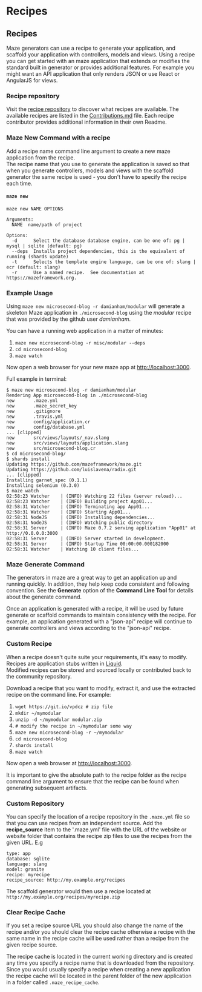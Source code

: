 # Recipes

## Recipes

Maze generators can use a recipe to generate your application, and scaffold your application with controllers, models and views. Using a recipe you can get started with an maze application that extends or modifies the standard built in generator or provides additional features. For example you might want an API application that only renders JSON or use React or AngularJS for views.

### Recipe repository

Visit the [recipe repository](https://github.com/mazeframework/recipes) to discover what recipes are available. The available recipes are listed in the [Contributions.md](https://github.com/mazeframework/recipes/blob/master/Contributions.md) file. Each recipe contributor provides additional information in their own Readme.

### Maze New Command with a recipe

Add a recipe name command line argument to create a new maze application from the recipe.  
The recipe name that you use to generate the application is saved so that when you generate controllers, models and views with the scaffold generator the same recipe is used - you don't have to specify the recipe each time.

#### `maze new`

```text
maze new NAME OPTIONS

Arguments:
  NAME  name/path of project

Options:
  -d      Select the database database engine, can be one of: pg | mysql | sqlite (default: pg)
  --deps  Installs project dependencies, this is the equivalent of running (shards update)
  -t      Selects the template engine language, can be one of: slang | ecr (default: slang)
  -r      Use a named recipe.  See documentation at https://mazeframework.org.
```

### Example Usage

Using `maze new microsecond-blog -r damianham/modular` will generate a skeleton Maze application in `./microsecond-blog` using the _modular_ recipe that was provided by the github user _damianham_.

You can have a running web application in a matter of minutes:

1. `maze new microsecond-blog -r misc/modular --deps`
2. `cd microsecond-blog`
3. `maze watch`

Now open a web browser for your new maze app at [http://localhost:3000](http://localhost:3000).

Full example in terminal:

```text
$ maze new microsecond-blog -r damianham/modular
Rendering App microsecond-blog in ./microsecond-blog
new       .maze.yml
new       .maze_secret_key
new       .gitignore
new       .travis.yml
new       config/application.cr
new       config/database.yml
... [clipped]
new       src/views/layouts/_nav.slang
new       src/views/layouts/application.slang
new       src/microsecond-blog.cr
$ cd microsecond-blog/
$ shards install
Updating https://github.com/mazeframework/maze.git
Updating https://github.com/luislavena/radix.git
... [clipped]
Installing garnet_spec (0.1.1)
Installing selenium (0.3.0)
$ maze watch
02:58:23 Watcher    | (INFO) Watching 22 files (server reload)...
02:58:23 Watcher    | (INFO) Building project App01...
02:58:31 Watcher    | (INFO) Terminating app App01...
02:58:31 Watcher    | (INFO) Starting App01...
02:58:31 NodeJS     | (INFO) Installing dependencies...
02:58:31 NodeJS     | (INFO) Watching public directory
02:58:31 Server     | (INFO) Maze 0.7.2 serving application "App01" at http://0.0.0.0:3000
02:58:31 Server     | (INFO) Server started in development.
02:58:31 Server     | (INFO) Startup Time 00:00:00.000182000
02:58:31 Watcher    | Watching 10 client files...
```

### Maze Generate Command

The generators in maze are a great way to get an application up and running quickly. In addition, they help keep code consistent and following convention. See the **Generate** option of the **Command Line Tool** for details about the generate command.

Once an application is generated with a recipe, it will be used by future generate or scaffold commands to maintain consistency with the recipe. For example, an application generated with a "json-api" recipe will continue to generate controllers and views according to the "json-api" recipe.

### Custom Recipe

When a recipe doesn't quite suite your requirements, it's easy to modify. Recipes are application stubs written in [Liquid](https://github.com/TechMagister/liquid.cr).  
Modified recipes can be stored and sourced locally or contributed back to the community repository.

Download a recipe that you want to modify, extract it, and use the extracted recipe on the command line. For example:

1. `wget https://git.io/vpdcz # zip file`
2. `mkdir ~/mymodular`
3. `unzip -d ~/mymodular modular.zip`
4. `# modify the recipe in ~/mymodular some way`
5. `maze new microsecond-blog -r ~/mymodular`
6. `cd microsecond-blog`
7. `shards install`
8. `maze watch`

Now open a web browser at [http://localhost:3000](http://localhost:3000).

It is important to give the absolute path to the recipe folder as the recipe command line argument to ensure that the recipe can be found when generating subsequent artifacts.

### Custom Repository

You can specify the location of a recipe repository in the `.maze.yml` file so that you can use recipes from an independent source. Add the **recipe\_source** item to the '.maze.yml' file with the URL of the website or website folder that contains the recipe zip files to use the recipes from the given URL. E.g

```text
type: app
database: sqlite
language: slang
model: granite
recipe: myrecipe
recipe_source: http://my.example.org/recipes
```

The scaffold generator would then use a recipe located at `http://my.example.org/recipes/myrecipe.zip`

### Clear Recipe Cache

If you set a recipe source URL you should also change the name of the recipe and/or you should clear the recipe cache otherwise a recipe with the same name in the recipe cache will be used rather than a recipe from the given recipe source.

The recipe cache is located in the current working directory and is created any time you specify a recipe name that is downloaded from the repository. Since you would usually specify a recipe when creating a new application the recipe cache will be located in the parent folder of the new application in a folder called `.maze_recipe_cache`.

